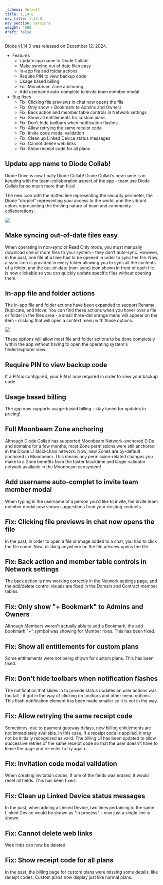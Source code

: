 ```yaml
---
_schema: default
title: 1.14.0
nav_title: 1.14.0
nav_section: Versions
weight: 4980
draft: false
---
```

Diode v1.14.0 was released on December 12, 2024.

* Features
  * Update app name to Diode Collab!
  * Make syncing out of date files easy
  * In-app file and folder actions
  * Require PIN to view backup code
  * Usage based billing
  * Full Moonbeam Zone anchoring
  * Add username auto-complete to invite team member modal
* Bug fixes
  * Fix: Clicking file previews in chat now opens the file
  * Fix: Only show + Bookmark to Admins and Owners
  * Fix: Back action and member table controls in Network settings
  * Fix: Show all entitlements for custom plans
  * Fix: Don't hide toolbars when notification flashes
  * Fix: Allow retrying the same receipt code
  * Fix: Invite code modal validation
  * Fix: Clean up Linked Device status messages
  * Fix: Cannot delete web links
  * Fix: Show receipt code for all plans

## Update app name to Diode Collab!

Diode Drive is now finally Diode Collab!  Diode Collab's new name is in keeping with the team-collaboration aspect of the app - team use Diode Collab for so much more than files!

The new icon with the dotted line representing the security perimeter, the Diode "droplet" representing your access to the world, and the vibrant colors representing the thriving nature of team and community collaborations:

![](/uploads/diode-icon-100x100.png)

## Make syncing out-of-date files easy

When operating in non-sync or Read Only mode, you must manually download one or more files to your system - they don't auto-sync.  However, in the past, one file at a time had to be opened in order to sync the file.  Now, a sync icon is provided in every folder allowing you to sync all the contents of a folder, and the out-of-date (non-sync) icon shown in front of each file is now clickable so you can quickly update specific files without opening them.

## In-app file and folder actions

The in-app file and folder actions have been expanded to support Rename, Duplicate, and Move!  You can find these actions when you hover over a file or folder in the files area - a small three-dot orange menu will appear on the item - clicking that will open a context menu with those options:

![](/uploads/image-194.png)

These options will allow most file and folder actions to be done completely within the app without having to open the operating system's finder/explorer view.

## Require PIN to view backup code

If a PIN is configured, your PIN is now required in order to view your backup code.

## Usage based billing

The app now supports usage-based billing - stay tuned for updates to pricing!

## Full Moonbeam Zone anchoring

Although Diode Collab has supported Moonbeam Network-anchored DIDs and domains for a few months, most Zone permissions were still anchored in the Diode L1 blockchain network.  Now, new Zones are by-default anchored in Moonbeam.  This means any permission-related changes you make to a Zone benefits from the faster blocktime and larger validator network available in the Moonbeam ecosystem!

## Add username auto-complet to invite team member modal

When typing in the username of a person you'd like to invite, the invite team member modal now shows suggestions from your existing contacts.

## Fix: Clicking file previews in chat now opens the file

In the past, in order to open a file or image added to a chat, you had to click the file name.  Now, clicking anywhere on the file preview opens the file.

## Fix: Back action and member table controls in Network settings

The back action is now working correctly in the Network settings page, and the add/delete control visuals are fixed in the Domain and Contract member tables.

## Fix: Only show "+ Bookmark" to Admins and Owners

Although Members weren't actually able to add a Bookmark, the add bookmark "+" symbol was showing for Member roles.  This has been fixed.

## Fix: Show all entitlements for custom plans

Some entitlements were not being shown for custom plans.  This has been fixed.

## Fix: Don't hide toolbars when notification flashes

The notification that slides in to provide status updates on user actions was too tall - it got in the way of clicking on toolbars and other menu options.  This flash notification element has been made smaller so it is not in the way.

## Fix: Allow retrying the same receipt code

Sometimes, due to payment gateway delays, new billing entitlements are not immediately available.  In this case, if a receipt code is applied, it may not be initially recognized as valid.  The billing UI has been updated to allow successive retries of the same receipt code so that the user doesn't have to leave the page and re-enter to try again.

## Fix: Invitation code modal validation

When creating invitation codes, if one of the fields was erased, it would reset all fields.  This has been fixed.

## Fix: Clean up Linked Device status messages

In the past, when adding a Linked Device, two lines pertaining to the same Linked Device would be shown as "In process" - now just a single line is shown.

## Fix: Cannot delete web links

Web links can now be deleted.

## Fix: Show receipt code for all plans

In the past, the billing page for custom plans were missing some details, like receipt codes.  Custom plans now display just like normal plans.